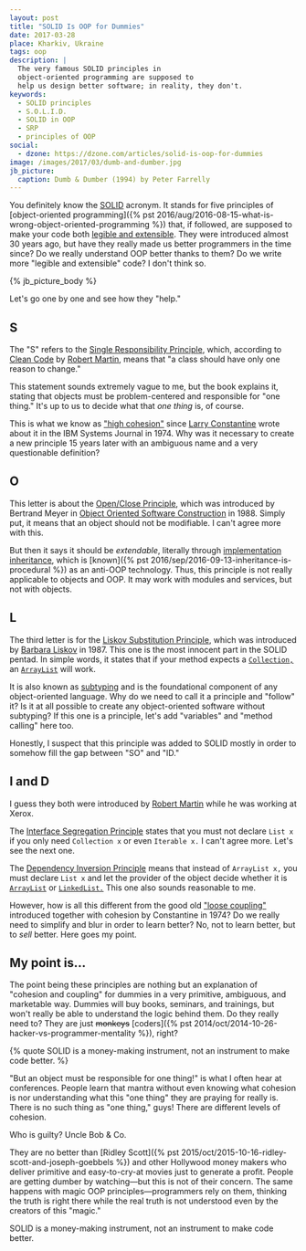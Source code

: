 ```yaml
---
layout: post
title: "SOLID Is OOP for Dummies"
date: 2017-03-28
place: Kharkiv, Ukraine
tags: oop
description: |
  The very famous SOLID principles in
  object-oriented programming are supposed to
  help us design better software; in reality, they don't.
keywords:
  - SOLID principles
  - S.O.L.I.D.
  - SOLID in OOP
  - SRP
  - principles of OOP
social:
  - dzone: https://dzone.com/articles/solid-is-oop-for-dummies
image: /images/2017/03/dumb-and-dumber.jpg
jb_picture:
  caption: Dumb & Dumber (1994) by Peter Farrelly
---
```


You definitely know the [SOLID](https://en.wikipedia.org/wiki/SOLID_%28object-oriented_design%29)
acronym. It stands for five principles of
[object-oriented programming]({% pst 2016/aug/2016-08-15-what-is-wrong-object-oriented-programming %})
that, if followed, are supposed to
make your code both [legible and extensible](https://en.wikipedia.org/wiki/SOLID_%28object-oriented_design%29).
They were introduced almost 30 years ago, but have they
really made us better programmers in the time since?
Do we really understand OOP better thanks to them? Do we write more
"legible and extensible" code? I don't think so.

<!--more-->

{% jb_picture_body %}

Let's go one by one and see how they "help."

## S

The "S" refers to the [Single Responsibility Principle](https://en.wikipedia.org/wiki/Single_responsibility_principle),
which, according to [Clean Code](http://amzn.to/2m7LmaA) by
[Robert Martin](https://en.wikipedia.org/wiki/Robert_Cecil_Martin), means that
"a class should have only one reason to change."

This statement sounds extremely vague to me, but the book explains it, stating that
objects must be problem-centered and responsible for "one thing."
It's up to us to decide what that _one thing_ is, of course.

This is what we know as
["high cohesion"](https://en.wikipedia.org/wiki/Cohesion_%28computer_science%29)
since [Larry Constantine](https://en.wikipedia.org/wiki/Larry_Constantine)
wrote about it in the IBM Systems Journal in 1974.
Why was it necessary to create a new principle 15 years later with an ambiguous name and
a very questionable definition?

## O

This letter is about the [Open/Close Principle](https://en.wikipedia.org/wiki/Open/closed_principle),
which was introduced by Bertrand Meyer in
[Object Oriented Software Construction](http://amzn.to/2lNxy44) in 1988.
Simply put, it means that an object should not be modifiable. I can't agree more
with this.

But then it says it should be _extendable_, literally through
[implementation inheritance](https://en.wikipedia.org/wiki/Inheritance_%28object-oriented_programming%29), which is
[known]({% pst 2016/sep/2016-09-13-inheritance-is-procedural %}) as an anti-OOP technology.
Thus, this principle is not really applicable to objects and OOP.
It may work with modules and services, but not with objects.

## L

The third letter is for the [Liskov Substitution Principle](https://en.wikipedia.org/wiki/Liskov_substitution_principle),
which was introduced by
[Barbara Liskov](https://en.wikipedia.org/wiki/Barbara_Liskov) in 1987.
This one is the most innocent part in the SOLID pentad. In simple words, it states
that if your method expects a
[`Collection,`](http://docs.oracle.com/javase/7/docs/api/java/util/Collection.html)
an
[`ArrayList`](http://docs.oracle.com/javase/7/docs/api/java/util/ArrayList.html)
will work.

It is also known as [subtyping](https://en.wikipedia.org/wiki/Subtyping) and is
the foundational component of any object-oriented language. Why do we need to
call it a principle and "follow" it? Is it at all possible to create any
object-oriented software without subtyping? If this one is a principle, let's
add "variables" and "method calling" here too.

Honestly, I suspect that this principle was added to SOLID mostly in order
to somehow fill the gap between "SO" and "ID."

## I and D

I guess they both were introduced by
[Robert Martin](https://en.wikipedia.org/wiki/Robert_Cecil_Martin) while
he was working at Xerox.

The [Interface Segregation Principle](https://en.wikipedia.org/wiki/Interface_segregation_principle)
states that you must not declare `List x` if you only need `Collection x`
or even `Iterable x.` I can't agree more. Let's see the next one.

The [Dependency Inversion Principle](https://en.wikipedia.org/wiki/Dependency_inversion_principle)
means that instead of `ArrayList x,` you must
declare `List x` and let the provider of the object decide whether
it is
[`ArrayList`](http://docs.oracle.com/javase/7/docs/api/java/util/ArrayList.html) or
[`LinkedList.`](http://docs.oracle.com/javase/7/docs/api/java/util/LinkedList.html)
This one also sounds reasonable to me.

However, how is all this different from the good old
["loose coupling"](https://en.wikipedia.org/wiki/Coupling_%28computer_programming%29)
introduced together with cohesion by Constantine in 1974?
Do we really need to simplify and blur in order to learn better?
No, not to learn better, but to _sell_ better. Here goes my point.

## My point is...

The point being these principles are nothing but an explanation of
"cohesion and coupling" for dummies in a very primitive, ambiguous,
and marketable way. Dummies will buy books, seminars, and trainings,
but won't really be able to understand the logic behind them. Do they really
need to? They are just <del>monkeys</del>
[coders]({% pst 2014/oct/2014-10-26-hacker-vs-programmer-mentality %}), right?

{% quote SOLID is a money-making instrument, not an instrument to make code better. %}

"But an object must be responsible for one thing!" is what I often hear at
conferences. People learn that mantra without even knowing
what cohesion is nor understanding what this "one thing" they are
praying for really is. There is no such thing as "one thing," guys! There are different
levels of cohesion.

Who is guilty? Uncle Bob &amp; Co.

They are no better than
[Ridley Scott]({% pst 2015/oct/2015-10-16-ridley-scott-and-joseph-goebbels %})
and other Hollywood money makers who
deliver primitive and easy-to-cry-at movies just to generate a profit. People
are getting dumber by watching&mdash;but this is not of their concern.
The same happens with magic OOP principles&mdash;programmers rely on
them, thinking the truth is right there while the real truth
is not understood even by the creators of this "magic."

SOLID is a money-making instrument, not an instrument to make
code better.
